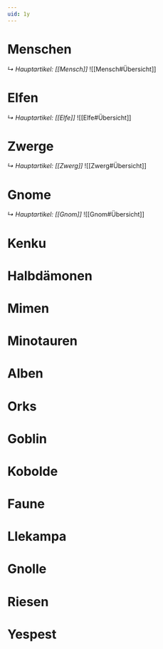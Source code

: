 ```yaml
---
uid: 1y
---
```

# Menschen
*↳ Hauptartikel: [[Mensch]]*
![[Mensch#Übersicht]]
# Elfen
*↳ Hauptartikel: [[Elfe]]*
![[Elfe#Übersicht]]
# Zwerge
*↳ Hauptartikel: [[Zwerg]]*
![[Zwerg#Übersicht]]
# Gnome
*↳ Hauptartikel: [[Gnom]]*
![[Gnom#Übersicht]]
# Kenku
# Halbdämonen
# Mimen
# Minotauren
# Alben
# Orks
# Goblin
# Kobolde
# Faune
# Llekampa
# Gnolle
# Riesen
# Yespest
